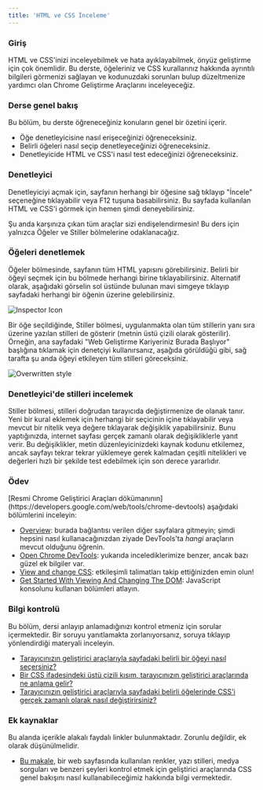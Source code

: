 ```yaml
---
title: 'HTML ve CSS İnceleme'
---
```


### Giriş

HTML ve CSS'inizi inceleyebilmek ve hata ayıklayabilmek, önyüz geliştirme için çok önemlidir. Bu derste, öğeleriniz ve CSS kurallarınız hakkında ayrıntılı bilgileri görmenizi sağlayan ve kodunuzdaki sorunları bulup düzeltmenize yardımcı olan Chrome Geliştirme Araçlarını inceleyeceğiz.

### Derse genel bakış

Bu bölüm, bu derste öğreneceğiniz konuların genel bir özetini içerir.

- Öğe denetleyicisine nasıl erişeceğinizi öğreneceksiniz.
- Belirli öğeleri nasıl seçip denetleyeceğinizi öğreneceksiniz.
- Denetleyicide HTML ve CSS'i nasıl test edeceğinizi öğreneceksiniz.

### Denetleyici

Denetleyiciyi açmak için, sayfanın herhangi bir öğesine sağ tıklayıp "İncele" seçeneğine tıklayabilir veya F12 tuşuna basabilirsiniz. Bu sayfada kullanılan HTML ve CSS'i görmek için hemen şimdi deneyebilirsiniz.

Şu anda karşınıza çıkan tüm araçlar sizi endişelendirmesin! Bu ders için yalnızca Öğeler ve Stiller bölmelerine odaklanacağız.

### Öğeleri denetlemek

Öğeler bölmesinde, sayfanın tüm HTML yapısını görebilirsiniz. Belirli bir öğeyi seçmek için bu bölmede herhangi birine tıklayabilirsiniz. Alternatif olarak, aşağıdaki görselin sol üstünde bulunan mavi simgeye tıklayıp sayfadaki herhangi bir öğenin üzerine gelebilirsiniz.

![Inspector Icon](https://cdn.statically.io/gh/TheOdinProject/curriculum/594984d7c9f9e744577f19ea475b3864e8cc7c91/html_css/v2/foundations/inspecting-html-and-css/imgs/01.png)

<span id="strikethrough">Bir öğe seçildiğinde, Stiller bölmesi, uygulanmakta olan tüm stillerin yanı sıra üzerine yazılan stilleri de gösterir (metnin üstü çizili olarak gösterilir).</span> Örneğin, ana sayfadaki "Web Geliştirme Kariyeriniz Burada Başlıyor" başlığına tıklamak için denetçiyi kullanırsanız, aşağıda görüldüğü gibi, sağ tarafta şu anda öğeyi etkileyen tüm stilleri göreceksiniz.

![Overwritten style](https://cdn.statically.io/gh/TheOdinProject/curriculum/f8fd38fc62578d8e8368f5303126215a492847f0/foundations/html_css/inspecting-html-and-css/imgs/03.png)

### Denetleyici'de stilleri incelemek

Stiller bölmesi, stilleri doğrudan tarayıcıda değiştirmenize de olanak tanır. Yeni bir kural eklemek için herhangi bir seçicinin içine tıklayabilir veya mevcut bir nitelik veya değere tıklayarak değişiklik yapabilirsiniz. Bunu yaptığınızda, internet sayfası gerçek zamanlı olarak değişikliklerle yanıt verir. Bu değişiklikler, metin düzenleyicinizdeki kaynak kodunu etkilemez, ancak sayfayı tekrar tekrar yüklemeye gerek kalmadan çeşitli nitelikleri ve değerleri hızlı bir şekilde test edebilmek için son derece yararlıdır.

### Ödev

<div class="lesson-content__panel" markdown="1">
[Resmi Chrome Geliştirici Araçları dökümanının](https://developers.google.com/web/tools/chrome-devtools) aşağıdaki bölümlerini inceleyin:

- [Overview](https://developer.chrome.com/docs/devtools/overview/): burada bağlantısı verilen diğer sayfalara gitmeyin; şimdi hepsini nasıl kullanacağınızdan ziyade DevTools'ta _hangi_ araçların mevcut olduğunu öğrenin.
- [Open Chrome DevTools](https://developer.chrome.com/docs/devtools/open/): yukarıda incelediklerimize benzer, ancak bazı güzel ek bilgiler var.
- [View and change CSS](https://developer.chrome.com/docs/devtools/css): etkileşimli talimatları takip ettiğinizden emin olun!
- [Get Started With Viewing And Changing The DOM](https://developer.chrome.com/docs/devtools/dom/): JavaScript konsolunu kullanan bölümleri atlayın.

</div>

### Bilgi kontrolü

Bu bölüm, dersi anlayıp anlamadığınızı kontrol etmeniz için sorular içermektedir. Bir soruyu yanıtlamakta zorlanıyorsanız, soruya tıklayıp yönlendirdiği materyali inceleyin.

- [Tarayıcınızın geliştirici araçlarıyla sayfadaki belirli bir öğeyi nasıl seçersiniz?](#inspecting-elements)
- [Bir CSS ifadesindeki üstü çizili kısım, tarayıcınızın geliştirici araçlarında ne anlama gelir?](#strikethrough)
- [Tarayıcınızın geliştirici araçlarıyla sayfadaki belirli öğelerinde CSS'i gerçek zamanlı olarak nasıl değiştirirsiniz?](#testing-styles-in-the-inspector)

### Ek kaynaklar

Bu alanda içerikle alakalı faydalı linkler bulunmaktadır. Zorunlu değildir, ek olarak düşünülmelidir.

- [Bu makale](https://www.freecodecamp.org/news/how-to-use-css-overview-in-chrome-developer-tools/), bir web sayfasında kullanılan renkler, yazı stilleri, medya sorguları ve benzeri şeyleri kontrol etmek için geliştirici araçlarında CSS genel bakışını nasıl kullanabileceğimiz hakkında bilgi vermektedir.